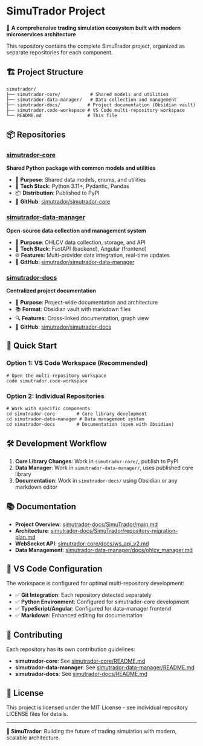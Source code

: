 # SimuTrador Project

🎯 **A comprehensive trading simulation ecosystem built with modern microservices architecture**

This repository contains the complete SimuTrador project, organized as separate repositories for each component.

## 🏗️ Project Structure

```
simutrador/
├── simutrador-core/           # Shared models and utilities
├── simutrador-data-manager/   # Data collection and management
├── simutrador-docs/          # Project documentation (Obsidian vault)
├── simutrador.code-workspace # VS Code multi-repository workspace
└── README.md                 # This file
```

## 📦 Repositories

### [simutrador-core](./simutrador-core/)

**Shared Python package with common models and utilities**

- 🎯 **Purpose**: Shared data models, enums, and utilities
- 🔧 **Tech Stack**: Python 3.11+, Pydantic, Pandas
- 📦 **Distribution**: Published to PyPI
- 🔗 **GitHub**: [simutrador/simutrador-core](https://github.com/simutrador/simutrador-core)

### [simutrador-data-manager](./simutrador-data-manager/)

**Open-source data collection and management system**

- 🎯 **Purpose**: OHLCV data collection, storage, and API
- 🔧 **Tech Stack**: FastAPI (backend), Angular (frontend)
- 🌐 **Features**: Multi-provider data integration, real-time updates
- 🔗 **GitHub**: [simutrador/simutrador-data-manager](https://github.com/simutrador/simutrador-data-manager)

### [simutrador-docs](./simutrador-docs/)

**Centralized project documentation**

- 🎯 **Purpose**: Project-wide documentation and architecture
- 📚 **Format**: Obsidian vault with markdown files
- 🔍 **Features**: Cross-linked documentation, graph view
- 🔗 **GitHub**: [simutrador/simutrador-docs](https://github.com/simutrador/simutrador-docs)

## 🚀 Quick Start

### Option 1: VS Code Workspace (Recommended)

```
# Open the multi-repository workspace
code simutrador.code-workspace
```

### Option 2: Individual Repositories

```
# Work with specific components
cd simutrador-core        # Core library development
cd simutrador-data-manager # Data management system
cd simutrador-docs        # Documentation (open with Obsidian)
```

## 🛠️ Development Workflow

1.  **Core Library Changes**: Work in `simutrador-core/`, publish to PyPI
2.  **Data Manager**: Work in `simutrador-data-manager/`, uses published core library
3.  **Documentation**: Work in `simutrador-docs/` using Obsidian or any markdown editor

## 📚 Documentation

- **Project Overview**: [simutrador-docs/SimuTrador/main.md](./simutrador-docs/SimuTrador/main.md)
- **Architecture**: [simutrador-docs/SimuTrador/repository-migration-plan.md](./simutrador-docs/SimuTrador/repository-migration-plan.md)
- **WebSocket API**: [simutrador-core/docs/ws_api_v2.md](./simutrador-core/docs/ws_api_v2.md)
- **Data Management**: [simutrador-data-manager/docs/ohlcv_manager.md](./simutrador-data-manager/docs/ohlcv_manager.md)

## 🔧 VS Code Configuration

The workspace is configured for optimal multi-repository development:

- ✅ **Git Integration**: Each repository detected separately
- ✅ **Python Environment**: Configured for simutrador-core development
- ✅ **TypeScript/Angular**: Configured for data-manager frontend
- ✅ **Markdown**: Enhanced editing for documentation

## 🤝 Contributing

Each repository has its own contribution guidelines:

- **simutrador-core**: See [simutrador-core/README.md](./simutrador-core/README.md)
- **simutrador-data-manager**: See [simutrador-data-manager/README.md](./simutrador-data-manager/README.md)
- **simutrador-docs**: See [simutrador-docs/README.md](./simutrador-docs/README.md)

## 📄 License

This project is licensed under the MIT License - see individual repository LICENSE files for details.

---

**🎯 SimuTrador**: Building the future of trading simulation with modern, scalable architecture.
